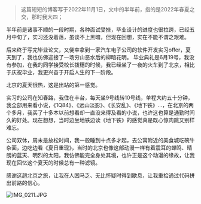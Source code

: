 > 这篇短短的博客写于2022年11月1日，文中的半年前，指的是2022年春夏之交，那时我大四；

半年前是诸事不顺的一段时期，各种面试受挫，毕业设计的进度也很拉跨，已经五月中旬了，实习还没着落，虽谈不上黑暗，但现在回想，实在不能不谓之艰难。

后来终于写完毕业论文，又侥幸拿到一家汽车电子公司的软件开发实习offer，夏天到了，我也仿佛迎接了一场穷山恶水后的柳暗花明。
毕业典礼是6月19号，我没有参加，在我的同学接受校长拨穗的时候，我已经坐了一夜的火车到了北京，相比于庆祝毕业，我更兴奋于开启人生的下一阶段。

北京的夏天很热，这是出站的第一感觉。

实习的公司在知春路，我住在丰台，每天坐9号线转10号线，单程大约五十分钟，我全部用来看小说，《1Q84》、《远山淡影》、《长安乱》、《地下铁》...，在北京的两个多月，我买了十多本以前想看却一直没来得及看的小说，也许这也算是通勤时间久的好处。现在想想，当时边坐地铁边读《地下铁》的感觉真是既心惊肉跳又别样难忘。

公司双休，周末是放松时间，我一般睡到十点多才起，去公寓附近的美食城吃碗牛杂面，边吃边看《夏日重现》，当时的北京也像这部动漫一样有着震耳的蝉鸣、晴朗的蓝天、明烈的太阳，我仿佛能完全身处其境，也许正是这个动漫的缘故，让我现在回忆这个夏天的时候总有一种滤镜。

感谢这趟北京之旅，让我在人困马乏、无比怀疑时得到歇息，让我重拾通过代码拼出前路的信心。




![IMG_0211.JPG](https://pic.leetcode.cn/1667312180-xqPKzw-IMG_0211.JPG)

